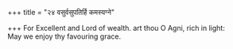 +++
title = "२४ वसुर्वसुपतिर्हि कमस्यग्ने"

+++
For Excellent and Lord of wealth. art thou O Agni, rich in light:  
     May we enjoy thy favouring grace.